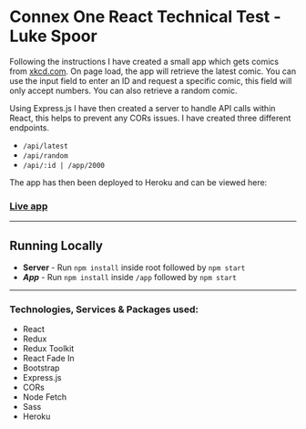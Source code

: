 # **Connex One React Technical Test - Luke Spoor**

Following the instructions I have created a small app which gets comics from [xkcd.com](https://xkcd.com/). On page load, the app will retrieve the latest comic. You can use the input field to enter an ID and request a specific comic, this field will only accept numbers. You can also retrieve a random comic.

Using Express.js I have then created a server to handle API calls within React, this helps to prevent any CORs issues. I have created three different endpoints.

- `/api/latest`
- `/api/random`
- `/api/:id | /app/2000`

The app has then been deployed to Heroku and can be viewed here:

### [Live app](https://luke-connex-task.herokuapp.com/)

---

## **Running Locally**

- **Server** - Run `npm install` inside root followed by `npm start`
- **_App_** - Run `npm install` inside `/app` followed by `npm start`

---

### **Technologies, Services & Packages used:**

- React
- Redux
- Redux Toolkit
- React Fade In
- Bootstrap
- Express.js
- CORs
- Node Fetch
- Sass
- Heroku
